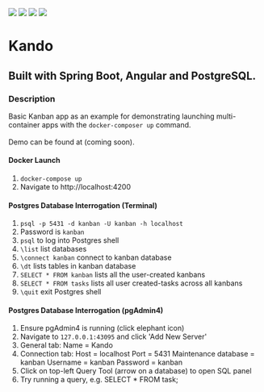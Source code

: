 ![](https://github.com/Lylio/image-repo/blob/master/logos/java.png?raw=true)
![](https://github.com/Lylio/image-repo/blob/master/logos/spring-boot.png?raw=true)
![](https://github.com/Lylio/image-repo/blob/master/logos/angular.png?raw=true)
![](https://github.com/Lylio/image-repo/blob/master/logos/postgres.png?raw=true)
# Kando
## Built with Spring Boot, Angular and PostgreSQL.

### Description
Basic Kanban app as an example for demonstrating launching multi-container apps with the 
`docker-composer up` command.<br>
<br>Demo can be found at (coming soon).

#### Docker Launch
1. `docker-compose up`
2. Navigate to http://localhost:4200

#### Postgres Database Interrogation (Terminal)
1. `psql -p 5431 -d kanban -U kanban -h localhost`
2. Password is `kanban`
3. `psql` to log into Postgres shell
4. `\list` list databases
5. `\connect kanban` connect to kanban database
6. `\dt` lists tables in kanban database
7. `SELECT * FROM kanban` lists all the user-created kanbans
8. `SELECT * FROM tasks` lists all user created-tasks across all kanbans
9. `\quit` exit Postgres shell

#### Postgres Database Interrogation (pgAdmin4)
1. Ensure pgAdmin4 is running (click elephant icon)
2. Navigate to `127.0.0.1:43095` and click 'Add New Server'
3. General tab: Name = Kando
4. Connection tab: 
Host = localhost
Port = 5431
Maintenance database = kanban
Username = kanban
Password = kanban
5. Click on top-left Query Tool (arrow on a database) to open SQL panel
6. Try running a query, e.g. SELECT * FROM task;